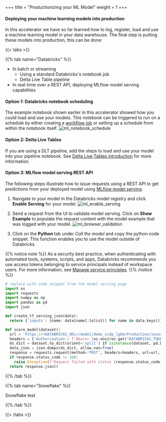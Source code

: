 +++
title = "Productionizing your ML Model"
weight = 1
+++

#### Deploying your machine learning models into production

In this accelerator we have so far learned how to log, register, load and use a machine learning model in your data warehouse. The final step is putting these models into production, this can be done:

{{< tabs >}}

{{% tab name="Databricks" %}}

* In batch or streaming
  * Using a standard Databricks's notebook job
  * Delta Live Table pipeline
* In real-time over a REST API, deploying MLflow model serving capabilities

#### **Option 1:** Databricks notebook scheduling
The example notebook shown earlier in this accelerator showed how you could load and use your models. This notebook can be triggered to run on a schedule by either creating a [workflow job](https://docs.databricks.com/workflows/jobs/jobs.html) or setting up a schedule from within the notebook itself.
![ml_notebook_schedule](../images/ml_notebook_schedule.png?width=40pc)

#### **Option 2:** Delta Live Tables
If you are using a DLT pipeline, add the steps to load and use your model into your pipeline notebook. See [Delta Live Tables introduction](https://docs.databricks.com/workflows/delta-live-tables/index.html) for more information.

#### **Option 3:** MLflow model serving REST API

The following steps illustrate how to issue requests using a REST API to get predictions from your deployed model using [MLflow model serving](https://docs.databricks.com/mlflow/model-serving.html).

1. Navigate to your model in the Databricks model registry and click **Enable Serving** for your model.
![ml_enable_serving](../images/ml_enable_serving.png?width=40pc)

2. Send a request from the UI to validate model serving. Click on **Show Example** to populate the request content with the model example that was logged with your model.
![ml_browser_validation](../images/ml_browser_validation.png?width=60pc)

3. Click on the **Python** tab under *Call the model* and copy the python code snippet. This function enables you to use the model outside of Databricks.

{{% notice note %}}
As a security best practice, when authenticating with automated tools, systems, scripts, and apps, Databricks recommends you use access tokens belonging to service principals instead of workspace users. For more information, see [Manage service principles](https://docs.databricks.com/administration-guide/users-groups/service-principals.html).
{{% /notice %}}

```python
# replace with code snippet from the model serving page
import os
import requests
import numpy as np
import pandas as pd
import json

def create_tf_serving_json(data):
  return {'inputs': {name: data[name].tolist() for name in data.keys()} if isinstance(data, dict) else data.tolist()}

def score_model(dataset):
  url = 'https://<DATABRICKS_URL>/model/demo_ccdp_lgbm/Production/invocations'
  headers = {'Authorization': f'Bearer {os.environ.get("DATABRICKS_TOKEN")}', 'Content-Type': 'application/json'}
  ds_dict = dataset.to_dict(orient='split') if isinstance(dataset, pd.DataFrame) else create_tf_serving_json(dataset)
  data_json = json.dumps(ds_dict, allow_nan=True)
  response = requests.request(method='POST', headers=headers, url=url, data=data_json)
  if response.status_code != 200:
    raise Exception(f'Request failed with status {response.status_code}, {response.text}')
  return response.json()
```
{{% /tab %}}

{{% tab name="Snowflake" %}}

Snowflake test

{{% /tab %}}

{{< /tabs >}}
